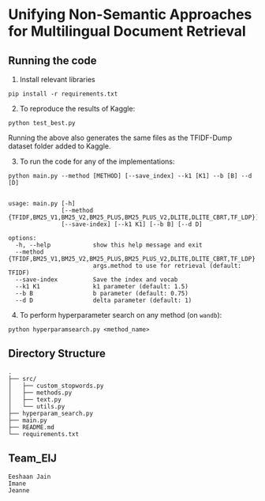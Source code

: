 # Unifying Non-Semantic Approaches for Multilingual Document Retrieval


## Running the code

1. Install relevant libraries
```
pip install -r requirements.txt
```

2. To reproduce the results of Kaggle:
```
python test_best.py
```
Running the above also generates the same files as the TFIDF-Dump dataset folder added to Kaggle.

3. To run the code for any of the implementations:
```
python main.py --method [METHOD] [--save_index] --k1 [K1] --b [B] --d [D]


usage: main.py [-h]
               [--method {TFIDF,BM25_V1,BM25_V2,BM25_PLUS,BM25_PLUS_V2,DLITE,DLITE_CBRT,TF_LDP}]
               [--save-index] [--k1 K1] [--b B] [--d D]

options:
  -h, --help            show this help message and exit
  --method {TFIDF,BM25_V1,BM25_V2,BM25_PLUS,BM25_PLUS_V2,DLITE,DLITE_CBRT,TF_LDP}
                        args.method to use for retrieval (default: TFIDF)
  --save-index          Save the index and vocab
  --k1 K1               k1 parameter (default: 1.5)
  --b B                 b parameter (default: 0.75)
  --d D                 delta parameter (default: 1)
```

4. To perform hyperparameter search on any method (on `wandb`):
```
python hyperparamsearch.py <method_name>
```


## Directory Structure

```
.
├── src/
│   ├── custom_stopwords.py
│   ├── methods.py
│   ├── text.py
│   └── utils.py
├── hyperparam_search.py
├── main.py
├── README.md
└── requirements.txt
```

## Team_EIJ
```
Eeshaan Jain
Imane 
Jeanne
```